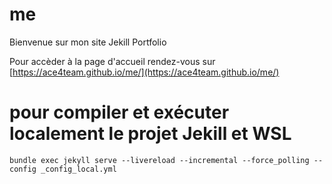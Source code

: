 # me
Bienvenue sur mon site Jekill Portfolio

Pour accèder à la page d'accueil rendez-vous sur [https://ace4team.github.io/me/](https://ace4team.github.io/me/)

# pour compiler et exécuter localement le projet Jekill et WSL
`bundle exec jekyll serve --livereload --incremental --force_polling --config _config_local.yml`
